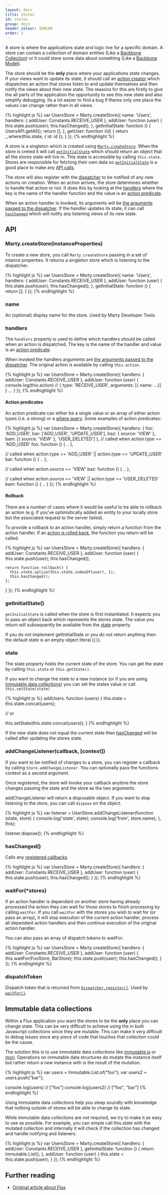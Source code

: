 ```yaml
---
layout: docs
title: Stores
id: stores
group: docs
header_colour: 1DACA8
order: 2
---
```


A store is where the applications state and logic live for a specific domain. A store can contain a collection of domain entities (Like a [Backbone Collection](http://backbonejs.org/#Collection)) or it could store some data about something (Like a [Backbone Model](http://backbonejs.org/#Model)).

The store should be the **only** place where your applications state changes. If your views want to update its state, it should call an [action creator](/docs/actionCreators.html) which dispatches an action that stores listen to and update themselves and then notify the views about their new state. The reasons for this are firstly to give the all parts of the application the opportunity to see this new state and also simplify debugging. Its a lot easier to find a bug if theres only one place the values can change rather than in all views.

{% highlight js %}
var UsersStore = Marty.createStore({
  name: 'Users',
  handlers: {
    addUser: Constants.RECEIVE_USER
  },
  addUser: function (user) {
    this.state.push(user);
    this.hasChanged();
  },
  getInitialState: function () {
    UsersAPI.getAll();
    return [];
  },
  getUser: function (id) {
    return _.where(this.state, {
      id: id
    });
  }
});
{% endhighlight %}

A store is a singleton which is created using [<code>Marty.createStore</code>](#createStore). When the store is creted it will call [<code>getInitialState</code>](#getInitialState) which should return an object that all the stores state will live in. This state is accessible by calling <code>this.state</code>. Stores are responsible for fetching their own data so [<code>getInitialState</code>](#getInitialState) is a good place to make any [API calls](/docs/httpApi.html).

The store will also register with the [dispatcher](/docs/dispatcher.html) to be notified of any new actions on creation. When an action arrives, the store determines whether to handle that action or not. It does this by looking at the [handlers](#handlers) where the key is the name of the handler function and the value is an [action predicate](#action-predicates).

When an action handler is invoked, its arguments will be [the arguments passed to the dispatcher](/docs/actionCreators.html#dispatch). If the handler updates its state, it can call [<code>hasChanged</code>](#hasChanged) which will notify any listening views of its new state.

<h2 id="api">API</h2>

<h3 id="createStore">Marty.createStore(instanceProperties)</h3>

To create a new store, you call <code>Marty.createStore</code> passing in a set of intance properties. It returns a singleton store which is listening to the dispatcher.

{% highlight js %}
var UsersStore = Marty.createStore({
  name: 'Users',
  handlers: {
    addUser: Constants.RECEIVE_USER
  },
  addUser: function (user) {
    this.state.push(user);
    this.hasChanged();
  },
  getInitialState: function () {
    return [];
  }
});
{% endhighlight %}

<h3 id="name">name</h3>

An (optional) display name for the store. Used by Marty Developer Tools.

<h3 id="handlers">handlers</h3>

The <code>handlers</code> property is used to define which handlers should be called when an action is dispatched. The key is the name of the handler and value is an [action predicate](#action-predicates).

When invoked the handlers arguments are [the arguments passed to the dispatcher](/docs/actionCreators.html#dispatch). The original action is available by calling <code>this.action</code>.

{% highlight js %}
var UsersStore = Marty.createStore({
  handlers: {
    addUser: Constants.RECEIVE_USER
  },
  addUser: function (user) {
    console.log(this.action) // { type: 'RECEIVE_USER', arguments: [{ name: ...}] }
    ...
  }
});
{% endhighlight %}

<h4 id="action-predicates">Action predicates</h4>

An action predicate can either be a single value or an array of either action types (i.e. a strong) or a <a href="https://lodash.com/docs#where">where query</a>. Some examples of action predicates:

{% highlight js %}
var UsersStore = Marty.createStore({
  handlers: {
    foo: 'ADD_USER',
    bar: ['ADD_USER', 'UPDATE_USER'],
    baz: { source: 'VIEW' },
    bam: [{ source: 'VIEW' }, 'USER_DELETED']
  },
  // called when action.type == 'ADD_USER'
  foo: function () { .. },

  // called when action.type == 'ADD_USER' || action.type ==  'UPDATE_USER'
  bar: function () { .. },

  // called when action.source == 'VIEW'
  baz: function () { .. },

  // called when action.source == 'VIEW' || action.type ==  'USER_DELETED'
  bam: function () { .. }
});
{% endhighlight %}


<h4 id="rollback">Rollback</h4>

There are a number of cases where it would be useful to be able to rollback an action (e.g. if you've optimistically added an entity to your locally store but the associated request to the server failed).

To provide a rollback to an action handler, simply return a function from the action handler. If an [action is rolled back](/docs/actionCreators.html#dispatch), the function you return will be called.

{% highlight js %}
var UsersStore = Marty.createStore({
  handlers: {
    addUser: Constants.RECEIVE_USER
  },
  addUser: function (user) {
    this.state.push(user);
    this.hasChanged();

    return function rollback() {
      this.state.splice(this.state.indexOf(user), 1);
      this.hasChanged();
    };
  }
});
{% endhighlight %}


<h3 id="getInitialState">getInitialState()</h3>

<code>getInitialState</code> is called when the store is first instantiated. It expects you to pass an object back which represents the stores state. The value you return will subsequently be available from the [state](#state) property.

If you do not implement getInitialState or you do not return anything then the default state is an empty object literal (<code>{}</code>).

<h3 id="state">state</h3>

The state property holds the current state of the store. You can get the state by calling <code>this.state</code> or <code>this.getState()</code>.

If you want to change the state to a new instance (or if you are using [immutable data collections](immutable)) you can set the states value or call <code>this.setState(state)</code>

{% highlight js %}
addUsers: function (users) {
  this.state = this.state.concat(users);

  // or

  this.setState(this.state.concat(users));
}
{% endhighlight %}

If the new state does not equal the current state then [hasChanged](#hasChanged) will be called after updating the stores state.

<h3 id="addChangeListener">addChangeListener(callback, [context])</h3>

If you want to be notified of changes to a store, you can register a callback by calling <code>Store.addChangeListener</code>. You can optionally pass the functions context as a second argument.

Once registered, the store will invoke your callback anytime the store changes passing the state and the store as the two arguments.

addChangeListener will return a disposable object. If you want to stop listening to the store, you can call <code>dispose</code> on the object.

{% highlight js %}
var listener = UserStore.addChangeListener(function (state, store) {
  console.log('state', state);
  console.log('from', store.name);
}, this);

listener.dispose();
{% endhighlight %}

<h3 id="hasChanged">hasChanged()</h3>

Calls any [registered callbacks](#addChangeListener).

{% highlight js %}
var UsersStore = Marty.createStore({
  handlers: {
    addUser: Constants.RECEIVE_USER
  },
  addUser: function (user) {
    this.state.push(user);
    this.hasChanged();
  }
});
{% endhighlight %}

<h3 id="waitFor">waitFor(*stores)</h3>

If an action handler is dependant on another store having already processed the action they can wait for those stores to finish processing by calling <code>waitFor</code>. If you call <code>waitFor</code> with the stores you wish to wait for (or pass an array), it will stop execution of the current action handler, process all dependent action handlers and then continue execution of the original action handler.

You can also pass an array of dispatch tokens to waitFor.

{% highlight js %}
var UsersStore = Marty.createStore({
  handlers: {
    addUser: Constants.RECEIVE_USER
  },
  addUser: function (user) {
    this.waitFor(FooStore, BarStore);
    this.state.push(user);
    this.hasChanged();
  }
});
{% endhighlight %}

<h3 id="#dispatchToken">dispatchToken</h3>

Dispatch token that is returned from [<code>Dispatcher.register()</code>](http://facebook.github.io/flux/docs/dispatcher.html#api). Used by [<code>waitFor()</code>](#waitFor).

<h2 id="immutable">Immutable data collections</h2>

Within a Flux application you want the stores to be the **only** place you can change state. This can be very difficult to achieve using the in built Javascript collections since they are mutable. This can make it very difficult to debug issues since any piece of code that touches that collection could be the cause.

The solution this is to use immutable data collections like [immutable.js](http://facebook.github.io/immutable-js/) or [mori](http://swannodette.github.io/mori/). Operations on immutable data structures do mutate the instance itself but rather return a new instance with is the result of the mutation.

{% highlight js %}
var users = Immutable.List.of("foo");
var users2 = users.push("bar");

console.log(users) // ["foo"]
console.log(users2) // ["foo", "bar"]
{% endhighlight %}

Using immutable data collections help you sleep soundly with knowledge that nothing outside of stores will be able to change its state.

While immutable data collections are not required, we try to make it as easy to use as possible. For example, you can simple call this.state with the mutated collection and internally it will check if the collection has changed and handle notifying and listeners.

{% highlight js %}
var UsersStore = Marty.createStore({
  handlers: {
    addUser: Constants.RECEIVE_USER
  },
  getInitialState: function () {
    return Immutable.List();
  },
  addUser: function (user) {
    this.state = this.state.push(user);
  }
});
{% endhighlight %}

<h2 id="further-reading">Further reading</h2>

* [Original article about Flux](http://facebook.github.io/flux/docs/overview.html#stores)